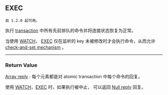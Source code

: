 ## EXEC

    自 1.2.0 起可用。

执行 [transaction](../topics/transactions.md) 中所有先前排队的命令并将连接状态恢复为正常。

当使用 [WATCH](WATCH.md)， [EXEC](EXEC.md) 仅在监听的 key 未被修改时才会执行命令，从而允许 [check-and-set mechanism](../topics/transactions.md#optimistic-locking-using-check-and-set) 。

---

### Return Value

[Array reply](../topics/protocol.md#resp-arrays) : 每个元素都是对 atomic transaction 中每个命令的回复。

使用 [WATCH](WATCH.md)，[EXEC](EXEC.md) 时，如果执行被中止， 可以返回 [Null reply](../topics/protocol.md#null-bulk-string) 回复。